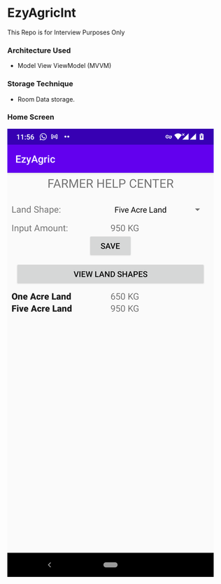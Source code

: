 # EzyAgricInt
This Repo is for Interview Purposes Only


### Architecture Used
- Model View ViewModel (MVVM)

### Storage Technique
- Room Data storage.

### Home Screen

![SnapShot](/images/homeEzy.png)
